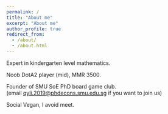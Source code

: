 ```yaml
---
permalink: /
title: "About me"
excerpt: "About me"
author_profile: true
redirect_from: 
  - /about/
  - /about.html
---
```


Expert in kindergarten level mathematics.  

Noob DotA2 player (mid), MMR 3500.   

Founder of SMU SoE PhD board game club.  
(email [qyli.2019@phdecons.smu.edu.sg](mailto:qyli.2019@phdecons.smu.edu.sg) if you want to join us)  

Social Vegan, I avoid meet.

